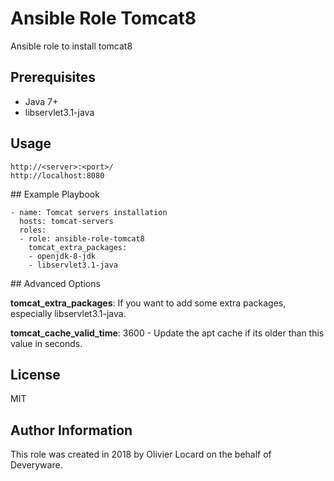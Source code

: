# Ansible Role Tomcat8
Ansible role to install tomcat8

## Prerequisites

* Java 7+
* libservlet3.1-java

## Usage

    http://<server>:<port>/
    http://localhost:8080

## Example Playbook

    - name: Tomcat servers installation
      hosts: tomcat-servers
      roles:
      - role: ansible-role-tomcat8
        tomcat_extra_packages:
        - openjdk-8-jdk
        - libservlet3.1-java

## Advanced Options

**tomcat_extra_packages**: If you want to add some extra packages, especially libservlet3.1-java.

**tomcat_cache_valid_time**: 3600 - Update the apt cache if its older than this value in seconds.

## License

MIT

## Author Information

This role was created in 2018 by Olivier Locard on the behalf of Deveryware.
